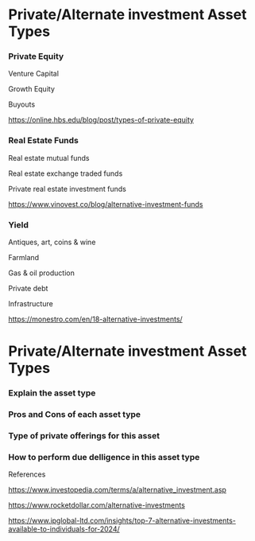 # Private/Alternate investment Asset Types

### Private Equity

Venture Capital

Growth Equity

Buyouts

https://online.hbs.edu/blog/post/types-of-private-equity 


### Real Estate Funds

Real estate mutual funds

Real estate exchange traded funds

Private real estate investment funds

https://www.vinovest.co/blog/alternative-investment-funds

### Yield

Antiques, art, coins & wine

Farmland

Gas & oil production

Private debt

Infrastructure

https://monestro.com/en/18-alternative-investments/

# Private/Alternate investment Asset Types

### Explain the asset type
### Pros and Cons of each asset type
### Type of private offerings for this asset
### How to perform due delligence in this asset type

References

https://www.investopedia.com/terms/a/alternative_investment.asp

https://www.rocketdollar.com/alternative-investments



https://www.ipglobal-ltd.com/insights/top-7-alternative-investments-available-to-individuals-for-2024/
